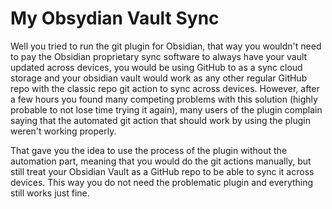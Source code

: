 # My Obsydian Vault Sync

Well you tried to run the git plugin for Obsidian, that way you wouldn't need to pay the Obsidian proprietary sync software to always have your vault updated across devices, you would be using GitHub to as a sync cloud storage and your obsidian vault would work as any other regular GitHub repo with the classic repo git action to sync across devices. However, after a few hours you found many competing problems with this solution (highly probable to not lose time trying it again), many users of the plugin complain saying that the automated git action that should work by using the plugin weren't working properly.

That gave you the idea to use the process of the plugin without the automation part, meaning that you would do the git actions manually, but still treat your Obsidian Vault as a GitHub repo to be able to sync it across devices. This way you do not need the problematic plugin and everything still works just fine.
